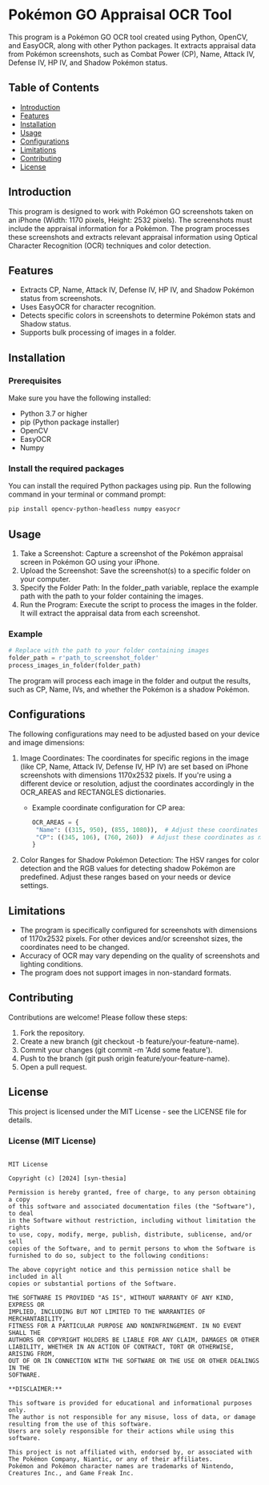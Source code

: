 # Pokémon GO Appraisal OCR Tool

This program is a Pokémon GO OCR tool created using Python, OpenCV, and EasyOCR, along with other Python packages. It extracts appraisal data from Pokémon screenshots, such as Combat Power (CP), Name, Attack IV, Defense IV, HP IV, and Shadow Pokémon status.

## Table of Contents

- [Introduction](#introduction)
- [Features](#features)
- [Installation](#installation)
- [Usage](#usage)
- [Configurations](#configurations)
- [Limitations](#limitations)
- [Contributing](#contributing)
- [License](#license)

## Introduction

This program is designed to work with Pokémon GO screenshots taken on an iPhone (Width: 1170 pixels, Height: 2532 pixels). The screenshots must include the appraisal information for a Pokémon. The program processes these screenshots and extracts relevant appraisal information using Optical Character Recognition (OCR) techniques and color detection.

## Features

- Extracts CP, Name, Attack IV, Defense IV, HP IV, and Shadow Pokémon status from screenshots.
- Uses EasyOCR for character recognition.
- Detects specific colors in screenshots to determine Pokémon stats and Shadow status.
- Supports bulk processing of images in a folder.

## Installation

### Prerequisites

Make sure you have the following installed:

- Python 3.7 or higher
- pip (Python package installer)
- OpenCV
- EasyOCR
- Numpy

### Install the required packages

You can install the required Python packages using pip. Run the following command in your terminal or command prompt:

```bash
pip install opencv-python-headless numpy easyocr
```

## Usage

1. Take a Screenshot: Capture a screenshot of the Pokémon appraisal screen in Pokémon GO using your iPhone.
2. Upload the Screenshot: Save the screenshot(s) to a specific folder on your computer.
3. Specify the Folder Path: In the folder_path variable, replace the example path with the path to your folder containing the images.
4. Run the Program: Execute the script to process the images in the folder. It will extract the appraisal data from each screenshot.

### Example

```python
# Replace with the path to your folder containing images
folder_path = r'path_to_screenshot_folder'
process_images_in_folder(folder_path)
```

The program will process each image in the folder and output the results, such as CP, Name, IVs, and whether the Pokémon is a shadow Pokémon.

## Configurations

The following configurations may need to be adjusted based on your device and image dimensions:

1. Image Coordinates: The coordinates for specific regions in the image (like CP, Name, Attack IV, Defense IV, HP IV) are set based on iPhone screenshots with dimensions 1170x2532 pixels. If you're using a different device or resolution, adjust the coordinates accordingly in the OCR_AREAS and RECTANGLES dictionaries.
   - Example coordinate configuration for CP area:

     ```python
     OCR_AREAS = {
      "Name": ((315, 950), (855, 1080)),  # Adjust these coordinates as needed
      "CP": ((345, 106), (760, 260))  # Adjust these coordinates as needed
     }
     ```

2. Color Ranges for Shadow Pokémon Detection: The HSV ranges for color detection and the RGB values for detecting shadow Pokémon are predefined. Adjust these ranges based on your needs or device settings.

## Limitations

- The program is specifically configured for screenshots with dimensions of 1170x2532 pixels. For other devices and/or screenshot sizes, the coordinates need to be changed.
- Accuracy of OCR may vary depending on the quality of screenshots and lighting conditions.
- The program does not support images in non-standard formats.

## Contributing

Contributions are welcome! Please follow these steps:

1. Fork the repository.
2. Create a new branch (git checkout -b feature/your-feature-name).
3. Commit your changes (git commit -m 'Add some feature').
4. Push to the branch (git push origin feature/your-feature-name).
5. Open a pull request.

## License

This project is licensed under the MIT License - see the LICENSE file for details.

### License (MIT License)

```text

MIT License

Copyright (c) [2024] [syn-thesia]

Permission is hereby granted, free of charge, to any person obtaining a copy
of this software and associated documentation files (the "Software"), to deal
in the Software without restriction, including without limitation the rights
to use, copy, modify, merge, publish, distribute, sublicense, and/or sell
copies of the Software, and to permit persons to whom the Software is
furnished to do so, subject to the following conditions:

The above copyright notice and this permission notice shall be included in all
copies or substantial portions of the Software.

THE SOFTWARE IS PROVIDED "AS IS", WITHOUT WARRANTY OF ANY KIND, EXPRESS OR
IMPLIED, INCLUDING BUT NOT LIMITED TO THE WARRANTIES OF MERCHANTABILITY,
FITNESS FOR A PARTICULAR PURPOSE AND NONINFRINGEMENT. IN NO EVENT SHALL THE
AUTHORS OR COPYRIGHT HOLDERS BE LIABLE FOR ANY CLAIM, DAMAGES OR OTHER
LIABILITY, WHETHER IN AN ACTION OF CONTRACT, TORT OR OTHERWISE, ARISING FROM,
OUT OF OR IN CONNECTION WITH THE SOFTWARE OR THE USE OR OTHER DEALINGS IN THE
SOFTWARE.

**DISCLAIMER:**

This software is provided for educational and informational purposes only.
The author is not responsible for any misuse, loss of data, or damage resulting from the use of this software.
Users are solely responsible for their actions while using this software.

This project is not affiliated with, endorsed by, or associated with The Pokémon Company, Niantic, or any of their affiliates.
Pokémon and Pokémon character names are trademarks of Nintendo, Creatures Inc., and Game Freak Inc.










